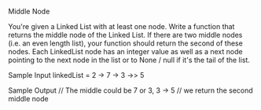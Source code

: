 Middle Node 

You're given a Linked List with at least one node. Write a function that returns the middle node of the Linked List. If there are two middle nodes (i.e. an even length list), your function should return the second of these nodes.
Each LinkedList node has an integer value as well as a next node pointing to the next node in the list or to None / null
if it's the tail of the list.

Sample Input
linkedList = 2 → 7 → 3 →> 5

Sample Output
// The middle could be 7 or 3,
3 → 5 // we return the second middle node